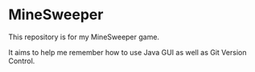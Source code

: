 MineSweeper
===========

This repository is for my MineSweeper game.

It aims to help me remember how to use Java GUI as well as Git Version Control.

